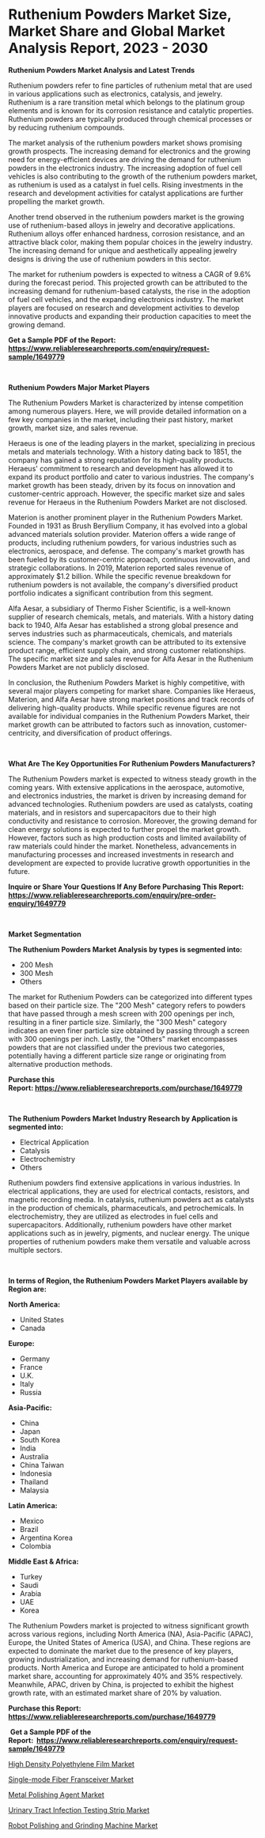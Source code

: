 <p><h1>Ruthenium Powders Market Size, Market Share and Global Market Analysis Report, 2023 - 2030</h1></p><p><strong>Ruthenium Powders Market Analysis and Latest Trends</strong></p>
<p><p>Ruthenium powders refer to fine particles of ruthenium metal that are used in various applications such as electronics, catalysis, and jewelry. Ruthenium is a rare transition metal which belongs to the platinum group elements and is known for its corrosion resistance and catalytic properties. Ruthenium powders are typically produced through chemical processes or by reducing ruthenium compounds.</p><p>The market analysis of the ruthenium powders market shows promising growth prospects. The increasing demand for electronics and the growing need for energy-efficient devices are driving the demand for ruthenium powders in the electronics industry. The increasing adoption of fuel cell vehicles is also contributing to the growth of the ruthenium powders market, as ruthenium is used as a catalyst in fuel cells. Rising investments in the research and development activities for catalyst applications are further propelling the market growth.</p><p>Another trend observed in the ruthenium powders market is the growing use of ruthenium-based alloys in jewelry and decorative applications. Ruthenium alloys offer enhanced hardness, corrosion resistance, and an attractive black color, making them popular choices in the jewelry industry. The increasing demand for unique and aesthetically appealing jewelry designs is driving the use of ruthenium powders in this sector.</p><p>The market for ruthenium powders is expected to witness a CAGR of 9.6% during the forecast period. This projected growth can be attributed to the increasing demand for ruthenium-based catalysts, the rise in the adoption of fuel cell vehicles, and the expanding electronics industry. The market players are focused on research and development activities to develop innovative products and expanding their production capacities to meet the growing demand.</p></p>
<p><strong>Get a Sample PDF of the Report:&nbsp; <a href="https://www.reliableresearchreports.com/enquiry/request-sample/1649779">https://www.reliableresearchreports.com/enquiry/request-sample/1649779</a></strong></p>
<p>&nbsp;</p>
<p><strong>Ruthenium Powders Major Market Players</strong></p>
<p><p>The Ruthenium Powders Market is characterized by intense competition among numerous players. Here, we will provide detailed information on a few key companies in the market, including their past history, market growth, market size, and sales revenue.</p><p>Heraeus is one of the leading players in the market, specializing in precious metals and materials technology. With a history dating back to 1851, the company has gained a strong reputation for its high-quality products. Heraeus' commitment to research and development has allowed it to expand its product portfolio and cater to various industries. The company's market growth has been steady, driven by its focus on innovation and customer-centric approach. However, the specific market size and sales revenue for Heraeus in the Ruthenium Powders Market are not disclosed.</p><p>Materion is another prominent player in the Ruthenium Powders Market. Founded in 1931 as Brush Beryllium Company, it has evolved into a global advanced materials solution provider. Materion offers a wide range of products, including ruthenium powders, for various industries such as electronics, aerospace, and defense. The company's market growth has been fueled by its customer-centric approach, continuous innovation, and strategic collaborations. In 2019, Materion reported sales revenue of approximately $1.2 billion. While the specific revenue breakdown for ruthenium powders is not available, the company's diversified product portfolio indicates a significant contribution from this segment.</p><p>Alfa Aesar, a subsidiary of Thermo Fisher Scientific, is a well-known supplier of research chemicals, metals, and materials. With a history dating back to 1940, Alfa Aesar has established a strong global presence and serves industries such as pharmaceuticals, chemicals, and materials science. The company's market growth can be attributed to its extensive product range, efficient supply chain, and strong customer relationships. The specific market size and sales revenue for Alfa Aesar in the Ruthenium Powders Market are not publicly disclosed.</p><p>In conclusion, the Ruthenium Powders Market is highly competitive, with several major players competing for market share. Companies like Heraeus, Materion, and Alfa Aesar have strong market positions and track records of delivering high-quality products. While specific revenue figures are not available for individual companies in the Ruthenium Powders Market, their market growth can be attributed to factors such as innovation, customer-centricity, and diversification of product offerings.</p></p>
<p>&nbsp;</p>
<p><strong>What Are The Key Opportunities For Ruthenium Powders Manufacturers?</strong></p>
<p><p>The Ruthenium Powders market is expected to witness steady growth in the coming years. With extensive applications in the aerospace, automotive, and electronics industries, the market is driven by increasing demand for advanced technologies. Ruthenium powders are used as catalysts, coating materials, and in resistors and supercapacitors due to their high conductivity and resistance to corrosion. Moreover, the growing demand for clean energy solutions is expected to further propel the market growth. However, factors such as high production costs and limited availability of raw materials could hinder the market. Nonetheless, advancements in manufacturing processes and increased investments in research and development are expected to provide lucrative growth opportunities in the future.</p></p>
<p><strong>Inquire or Share Your Questions If Any Before Purchasing This Report: <a href="https://www.reliableresearchreports.com/enquiry/pre-order-enquiry/1649779">https://www.reliableresearchreports.com/enquiry/pre-order-enquiry/1649779</a></strong></p>
<p>&nbsp;</p>
<p><strong>Market Segmentation</strong></p>
<p><strong>The Ruthenium Powders Market Analysis by types is segmented into:</strong></p>
<p><ul><li>200 Mesh</li><li>300 Mesh</li><li>Others</li></ul></p>
<p><p>The market for Ruthenium Powders can be categorized into different types based on their particle size. The "200 Mesh" category refers to powders that have passed through a mesh screen with 200 openings per inch, resulting in a finer particle size. Similarly, the "300 Mesh" category indicates an even finer particle size obtained by passing through a screen with 300 openings per inch. Lastly, the "Others" market encompasses powders that are not classified under the previous two categories, potentially having a different particle size range or originating from alternative production methods.</p></p>
<p><strong>Purchase this Report:&nbsp;<a href="https://www.reliableresearchreports.com/purchase/1649779">https://www.reliableresearchreports.com/purchase/1649779</a></strong></p>
<p>&nbsp;</p>
<p><strong>The Ruthenium Powders Market Industry Research by Application is segmented into:</strong></p>
<p><ul><li>Electrical Application</li><li>Catalysis</li><li>Electrochemistry</li><li>Others</li></ul></p>
<p><p>Ruthenium powders find extensive applications in various industries. In electrical applications, they are used for electrical contacts, resistors, and magnetic recording media. In catalysis, ruthenium powders act as catalysts in the production of chemicals, pharmaceuticals, and petrochemicals. In electrochemistry, they are utilized as electrodes in fuel cells and supercapacitors. Additionally, ruthenium powders have other market applications such as in jewelry, pigments, and nuclear energy. The unique properties of ruthenium powders make them versatile and valuable across multiple sectors.</p></p>
<p>&nbsp;</p>
<p><strong>In terms of Region, the Ruthenium Powders Market Players available by Region are:</strong></p>
<p>
    <p> <strong> North America: </strong>
        <ul>
            <li>United States</li>
            <li>Canada</li>
        </ul>
        </p> 
    <p> <strong> Europe: </strong>
        <ul>
            <li>Germany</li>
            <li>France</li>
            <li>U.K.</li>
            <li>Italy</li>
            <li>Russia</li>
        </ul>
        </p> 
    <p> <strong> Asia-Pacific: </strong>
        <ul>
            <li>China</li>
            <li>Japan</li>
            <li>South Korea</li>
            <li>India</li>
            <li>Australia</li>
            <li>China Taiwan</li>
            <li>Indonesia</li>
            <li>Thailand</li>
            <li>Malaysia</li>
        </ul>
        </p> 
    <p> <strong> Latin America: </strong>
        <ul>
            <li>Mexico</li>
            <li>Brazil</li>
            <li>Argentina Korea</li>
            <li>Colombia</li>
        </ul>
        </p> 
    <p> <strong> Middle East & Africa: </strong>
        <ul>
            <li>Turkey</li>
            <li>Saudi</li>
            <li>Arabia</li>
            <li>UAE</li>
            <li>Korea</li>
        </ul>
    </p>
    </p>
<p><p>The Ruthenium Powders market is projected to witness significant growth across various regions, including North America (NA), Asia-Pacific (APAC), Europe, the United States of America (USA), and China. These regions are expected to dominate the market due to the presence of key players, growing industrialization, and increasing demand for ruthenium-based products. North America and Europe are anticipated to hold a prominent market share, accounting for approximately 40% and 35% respectively. Meanwhile, APAC, driven by China, is projected to exhibit the highest growth rate, with an estimated market share of 20% by valuation.</p></p>
<p><strong>Purchase this Report: <a href="https://www.reliableresearchreports.com/purchase/1649779">https://www.reliableresearchreports.com/purchase/1649779</a></strong></p>
<p>&nbsp;<strong>Get a Sample PDF of the Report:&nbsp;&nbsp;<a href="https://www.reliableresearchreports.com/enquiry/request-sample/1649779">https://www.reliableresearchreports.com/enquiry/request-sample/1649779</a></strong></p>
<p><strong></strong></p>
<p><p><a href="https://www.linkedin.com/pulse/high-density-polyethylene-film-market-size-share-global/">High Density Polyethylene Film Market</a></p><p><a href="https://medium.com/@beverlychen69/single-mode-fiber-fransceiver-market-trends-forecast-and-competitive-analysis-to-2030-c2941a931836">Single-mode Fiber Fransceiver Market</a></p><p><a href="https://medium.com/@marilynadams76/metal-polishing-agent-market-trends-forecast-and-competitive-analysis-to-2030-673c737321a3">Metal Polishing Agent Market</a></p><p><a href="https://github.com/AKSHATREPORTPRIME/Market-Research-Report-List-1/blob/main/urinary-tract-infection-testing-strip-market.md">Urinary Tract Infection Testing Strip Market</a></p><p><a href="https://github.com/Chiragrp26/Market-Research-Report-List-1/blob/main/robot-polishing-and-grinding-machine-market.md">Robot Polishing and Grinding Machine Market</a></p></p>